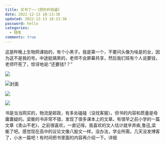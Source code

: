```yaml
---
title: 买书了——《把栏杆拍遍》
date: 2022-12-13 18:13:38
updated: 2022-12-13 18:13:38
password: hello
categories:
  - 随笔
comments: true
---
```

这﻿是昨晚上生物网课拍的，有个小黑子。我是第一个，不要问头像为啥是的女，因为这不是我的号。中途挺搞笑的，老师不会屏幕共享，然后我们班有个人说要钱，老师吓死了，惊讶地说:“还要钱?？”

![](/images/uploads/img_20221212_200347551_edit_1670920727507.jpg)

![封面](/images/uploads/img_20221213_165820003.jpg)

![](/images/uploads/img_20221213_165746773.jpg)

![](/images/uploads/img_20221213_165820003.jpg)

书是﻿当当网买的，物流是邮政，有多处磕碰（没找客服）。但书的内容和质量是毋庸置疑的。梁衡的书非常不错，发现了很多课本上的文章。有很早之前小学的一篇文章《青山不老》，之前很喜欢，一直记得。我喜欢的文人估计就辛弃疾,鲁迅,梁衡了吧。感觉现在高中的议论文像八股文一样。没办法，学业所需。几天没发博客了，小水一篇吧！有时间把书里面的内容再介绍一下。详细
